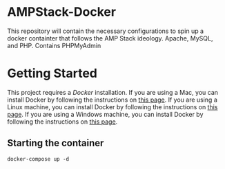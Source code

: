# AMPStack-Docker
This repository will contain the necessary configurations to spin up a docker containter that follows the AMP Stack ideology. Apache, MySQL, and PHP. Contains PHPMyAdmin 

# Getting Started
This project requires a *Docker* installation. If you are using a Mac, you can install Docker by following the instructions on [this page](https://docs.docker.com/docker-for-mac/install/). If you are using a Linux machine, you can install Docker by following the instructions on [this page](https://docs.docker.com/docker-for-linux/install/). If you are using a Windows machine, you can install Docker by following the instructions on [this page](https://docs.docker.com/docker-for-windows/install/).

## Starting the container
```
docker-compose up -d
```